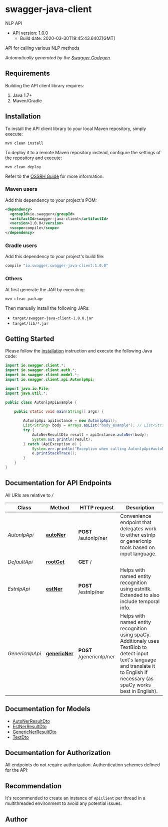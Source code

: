 # swagger-java-client

NLP API
- API version: 1.0.0
  - Build date: 2020-03-30T19:45:43.640Z[GMT]

API for calling various NLP methods


*Automatically generated by the [Swagger Codegen](https://github.com/swagger-api/swagger-codegen)*


## Requirements

Building the API client library requires:
1. Java 1.7+
2. Maven/Gradle

## Installation

To install the API client library to your local Maven repository, simply execute:

```shell
mvn clean install
```

To deploy it to a remote Maven repository instead, configure the settings of the repository and execute:

```shell
mvn clean deploy
```

Refer to the [OSSRH Guide](http://central.sonatype.org/pages/ossrh-guide.html) for more information.

### Maven users

Add this dependency to your project's POM:

```xml
<dependency>
  <groupId>io.swagger</groupId>
  <artifactId>swagger-java-client</artifactId>
  <version>1.0.0</version>
  <scope>compile</scope>
</dependency>
```

### Gradle users

Add this dependency to your project's build file:

```groovy
compile "io.swagger:swagger-java-client:1.0.0"
```

### Others

At first generate the JAR by executing:

```shell
mvn clean package
```

Then manually install the following JARs:

* `target/swagger-java-client-1.0.0.jar`
* `target/lib/*.jar`

## Getting Started

Please follow the [installation](#installation) instruction and execute the following Java code:

```java
import io.swagger.client.*;
import io.swagger.client.auth.*;
import io.swagger.client.model.*;
import io.swagger.client.api.AutonlpApi;

import java.io.File;
import java.util.*;

public class AutonlpApiExample {

    public static void main(String[] args) {
        
        AutonlpApi apiInstance = new AutonlpApi();
        List<String> body = Arrays.asList("body_example"); // List<String> | Input text in any language
        try {
            AutoNerResultDto result = apiInstance.autoNer(body);
            System.out.println(result);
        } catch (ApiException e) {
            System.err.println("Exception when calling AutonlpApi#autoNer");
            e.printStackTrace();
        }
    }
}
```

## Documentation for API Endpoints

All URIs are relative to */*

Class | Method | HTTP request | Description
------------ | ------------- | ------------- | -------------
*AutonlpApi* | [**autoNer**](docs/AutonlpApi.md#autoNer) | **POST** /autonlp/ner | Convenience endpoint that delegates work to either estnlp or genericnlp tools based on input language.
*DefaultApi* | [**rootGet**](docs/DefaultApi.md#rootGet) | **GET** / | 
*EstnlpApi* | [**estNer**](docs/EstnlpApi.md#estNer) | **POST** /estnlp/ner | Helps with named entity recognition using estnltk. Extended to also include temporal info.
*GenericnlpApi* | [**genericNer**](docs/GenericnlpApi.md#genericNer) | **POST** /genericnlp/ner | Helps with named entity recognition using spaCy. Additionaly uses TextBlob to detect input text&#x27;s language and translate it to English if necessary (as spaCy works best in English).

## Documentation for Models

 - [AutoNerResultDto](docs/AutoNerResultDto.md)
 - [EstNerResultDto](docs/EstNerResultDto.md)
 - [GenericNerResultDto](docs/GenericNerResultDto.md)
 - [TextDto](docs/TextDto.md)

## Documentation for Authorization

All endpoints do not require authorization.
Authentication schemes defined for the API:

## Recommendation

It's recommended to create an instance of `ApiClient` per thread in a multithreaded environment to avoid any potential issues.

## Author



